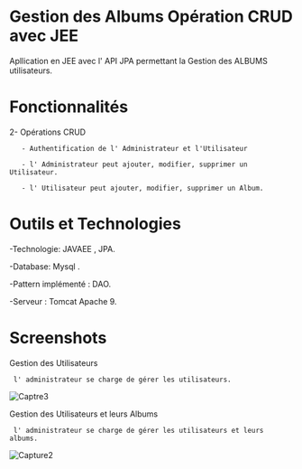 # Gestion des Albums Opération CRUD avec JEE

Apllication en JEE avec l' API JPA permettant la Gestion des ALBUMS utilisateurs.

# Fonctionnalités

2- Opérations CRUD 

       - Authentification de l' Administrateur et l'Utilisateur
       
       - l' Administrateur peut ajouter, modifier, supprimer un Utilisateur.
        
       - l' Utilisateur peut ajouter, modifier, supprimer un Album. 

# Outils et Technologies

-Technologie: JAVAEE , JPA.

-Database: Mysql .

-Pattern implémenté : DAO.

-Serveur : Tomcat Apache 9.

#  Screenshots

Gestion des Utilisateurs

     l' administrateur se charge de gérer les utilisateurs.
   
![Captre3](https://user-images.githubusercontent.com/39752128/113434191-061d5b80-93d0-11eb-9129-e84c72f6f5ee.PNG)


Gestion des Utilisateurs et leurs Albums

     l' administrateur se charge de gérer les utilisateurs et leurs albums.   
     
![Capture2](https://user-images.githubusercontent.com/39752128/113434263-28af7480-93d0-11eb-893b-e8266bae7216.PNG)
